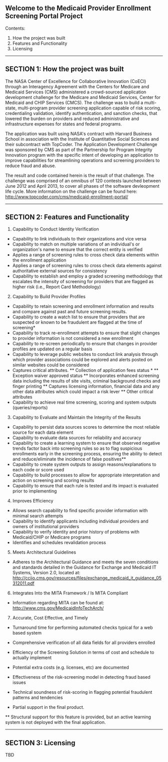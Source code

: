 Welcome to the Medicaid Provider Enrollment Screening Portal Project
---------------------------------------------------------------------
Contents:
  1.  How the project was built
  2.  Features and Functionality
  3.  Licensing

---------------------------------------------------------------------
SECTION 1: How the project was built
---------------------------------------------------------------------

The NASA Center of Excellence for Collaborative Innovation (CoECI) through an Interagency Agreement with the Centers for Medicare and Medicaid Services (CMS) administered a crowd-sourced application development challenge for the Medicare and Medicaid Services, Center for Medicaid and CHIP Services (CMCS).  The challenge was to build a multi-state, multi-program provider screening application capable of risk scoring, credentialing validation, identify authentication, and sanction checks, that lowered the burden on providers and reduced administrative and infrastructure expenses for states and federal programs.
 
The application was built using NASA's contract with Harvard Business School in association with the Institute of Quantitative Social Sciences and their subcontract with TopCoder.  The Application Development Challenge was sponsored by CMS as part of the Partnership for Program Integrity Innovation program with the specific intent of developing an application to improve capabilities for streamlining operations and screening providers to reduce fraud and abuse.  
 
The result and code contained herein is the result of that challenge.  The challenge was comprised of an omnibus of 120 contests launched between June 2012 and April 2013, to cover all phases of the software devleopment life cycle.  More information on the challenge can be found here: http://www.topcoder.com/cms/medicaid-enrollment-portal/

---------------------------------------------------------------------
SECTION 2: Features and Functionality
---------------------------------------------------------------------
1. Capability to Conduct Identity Verification
  * Capability to link individuals to their organizations and vice versa
  * Capability to match on multiple variations of an individual's or organization's name to ensure that the correct entity is verified
  * Applies a range of screening rules to cross check data elements within the enrollment application
  * Applies a range of screening rules to cross check data elements against authoritative external sources for consistency
  * Capability to establish and employ a graded screening methodology that escalates the intensity of screening for providers that are flagged as higher risk (i.e., Report Card Methodology)
2. Capability to Build Provider Profiles
  * Capability to retain screening and enrollment information and results and compare against past and future screening results.
  * Capability to create a watch list to ensure that providers that are suspected or known to be fraudulent are flagged at the time of screening*
  * Capability to track re-enrollment attempts to ensure that slight changes to provider information is not considered a new enrollment
  * Capability to re-screen periodically to ensure that changes in provider profiles are updated on a regular basis
  * Capability to leverage public websites to conduct link analysis through which provider associations could be explored and alerts posted on similar websites could be considered
  * Captures critical attributes.
    ** Collection of application fees status *
    ** Exception waiver approved status
    ** Incorporates enhanced screening data including the results of site visits, criminal background checks and finger printing
    ** Captures licensing information, financial data and any other data attributes which could impact a risk lever
    ** Other critical attributes
  * Capability to achieve real time screening, scoring and system outputs (queries/reports)
3.  Capability to Evaluate and Maintain the Integrity of the Results
  * Capability to persist data sources scores to determine the most reliable source for each data element
  * Capability to evaluate data sources for reliability and accuracy
  * Capability to create a learning system to ensure that observed negative trends factor back into screening rules so as to flag suspicious enrollments early in the screening process, ensuring the ability to detect and reduce/eliminate the incidence of false positives**
  * Capability to create system outputs to assign reasons/explanations to each code or score used
  * Capability to build processes to allow for appropriate interpretation and action on screening and scoring results
  * Capability to ensure that each rule is tested and its impact is evaluated prior to implementing
4.  Improves Efficiency
  * Allows search capability to find specific provider information with minimal search attempts
  * Capability to identify applicants including individual providers and owners of institutional providers
  * Capability to verify identity and prior history of problems with Medicaid/CHIP or Medicare programs
  * Identifies and schedules revalidation process
5.  Meets Architectural Guidelines
  * Adheres to the Architectural Guidance and meets the seven conditions and standards detailed in the Guidance for Exchange and Medicaid IT Systems, Version 2.0, located at: http://cciio.cms.gov/resources/files/exchange_medicaid_it_guidance_05312011.pdf
6. Integrates Into the MITA Framework / Is MITA Compliant
  * Information regarding MITA can be found at: http://www.cms.gov/MedicaidInfoTechArch/
7. Accurate, Cost Effective, and Timely
  * Turnaround time for performing automated checks typical for a web based system
  * Comprehensive verification of all data fields for all providers enrolled
  * Efficiency of the Screening Solution in terms of cost and schedule to actually implement
  * Potential extra costs (e.g. licenses, etc) are documented
  * Effectiveness of the risk-screening model in detecting fraud based issues
  * Technical soundness of risk-scoring in flagging potential fraudulent patterns and tendencies

* Partial support in the final product.

** Structural support for this feature is provided, but an active learning system is not deployed with the final application.

---------------------------------------------------------------------
SECTION 3: Licensing
---------------------------------------------------------------------

TBD
